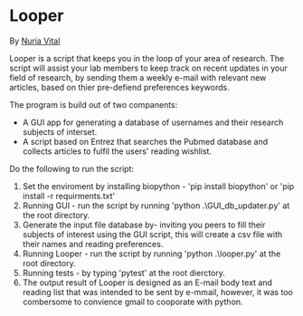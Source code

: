 # Looper
By [Nuria Vital](https://nuriavital.github.io/)

Looper is a script that keeps you in the loop of your area of research. 
The script will assist your lab members to keep track on recent updates in your field of research, by sending them a weekly e-mail with relevant new articles, based on thier pre-defiend preferences keywords. 

The program is build out of two companents:
  - A GUI app for generating a database of usernames and their research subjects of interset.
  - A script based on Entrez that searches the Pubmed database and collects articles to fulfil the users' reading wishlist. 

Do the following to run the script:
1. Set the enviroment by installing biopython - 'pip install biopython' or 'pip install -r requirments.txt'
2. Running GUI - run the script by running  'python .\GUI_db_updater.py' at the root directory. 
3. Generate the input file database by- inviting you peers to fill their subjects of interest using the GUI script, this will create a csv file with their names and reading preferences.
4. Running Looper - run the script by running  'python .\looper.py' at the root directory.
5. Running tests - by typing 'pytest' at the root dierctory.
6. The output result of Looper is designed as an E-mail body text and reading list that was intended to be sent by e-mmail, however, it was too combersome to convience gmail to cooporate with python.  
